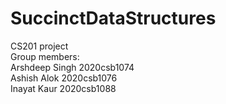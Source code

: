 # SuccinctDataStructures
CS201 project<br />
Group members:<br />
Arshdeep Singh      2020csb1074<br />
Ashish Alok         2020csb1076<br />
Inayat Kaur         2020csb1088<br /> 
